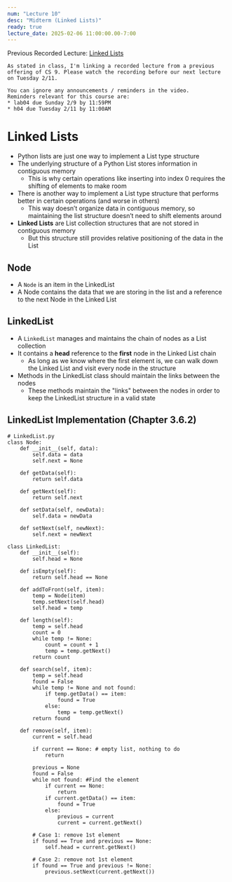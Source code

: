 ```yaml
---
num: "Lecture 10"
desc: "Midterm (Linked Lists)"
ready: true
lecture_date: 2025-02-06 11:00:00.00-7:00
---
```


Previous Recorded Lecture: [Linked Lists](https://drive.google.com/file/d/158l8JHdzhz2B1vEdKPT68DQn3xcZuK2F/view?usp=drive_link)

```
As stated in class, I'm linking a recorded lecture from a previous
offering of CS 9. Please watch the recording before our next lecture
on Tuesday 2/11.

You can ignore any announcements / reminders in the video.
Reminders relevant for this course are:
* lab04 due Sunday 2/9 by 11:59PM
* h04 due Tuesday 2/11 by 11:00AM
```

# Linked Lists

* Python lists are just one way to implement a List type structure
* The underlying structure of a Python List stores information in contiguous memory
	* This is why certain operations like inserting into index 0 requires the shifting of elements to make room
* There is another way to implement a List type structure that performs better in certain operations (and worse in others)
	* This way doesn’t organize data in contiguous memory, so maintaining the list structure doesn’t need to shift elements around
* **Linked Lists** are List collection structures that are not stored in contiguous memory
	* But this structure still provides relative positioning of the data in the List

## Node

* A `Node` is an item in the LinkedList
* A Node contains the data that we are storing in the list and a reference to the next Node in the Linked List

## LinkedList

* A `LinkedList` manages and maintains the chain of nodes as a List collection
* It contains a **head** reference to the **first** node in the Linked List chain
	* As long as we know where the first element is, we can walk down the Linked List and visit every node in the structure
* Methods in the LinkedList class should maintain the links between the nodes
	* These methods maintain the "links" between the nodes in order to keep the LinkedList structure in a valid state

## LinkedList Implementation (Chapter 3.6.2)

```
# LinkedList.py
class Node:
	def __init__(self, data):
		self.data = data
		self.next = None

	def getData(self):
		return self.data

	def getNext(self):
		return self.next

	def setData(self, newData):
		self.data = newData

	def setNext(self, newNext):
		self.next = newNext

class LinkedList:
	def __init__(self):
		self.head = None

	def isEmpty(self):
		return self.head == None

	def addToFront(self, item):
		temp = Node(item)
		temp.setNext(self.head)
		self.head = temp

	def length(self):
		temp = self.head
		count = 0
		while temp != None:
			count = count + 1
			temp = temp.getNext()
		return count

	def search(self, item):
		temp = self.head
		found = False
		while temp != None and not found:
			if temp.getData() == item:
				found = True
			else:
				temp = temp.getNext()
		return found

	def remove(self, item):
		current = self.head
		
		if current == None: # empty list, nothing to do
			return

		previous = None
		found = False
		while not found: #Find the element
			if current == None:
				return
			if current.getData() == item:
				found = True
			else:
				previous = current
				current = current.getNext()

		# Case 1: remove 1st element
		if found == True and previous == None:
			self.head = current.getNext()
		
		# Case 2: remove not 1st element
		if found == True and previous != None:
			previous.setNext(current.getNext())
```
